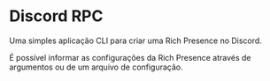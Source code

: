 # Discord RPC

Uma simples aplicação CLI para criar uma Rich Presence no Discord.

É possível informar as configurações da Rich Presence através de argumentos ou de um arquivo de configuração.